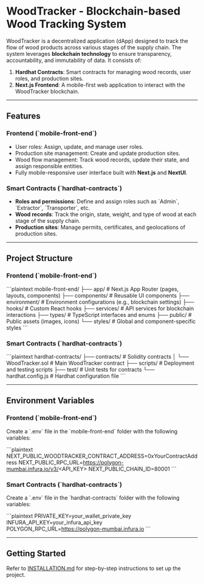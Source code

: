 # WoodTracker - Blockchain-based Wood Tracking System

WoodTracker is a decentralized application (dApp) designed to track the flow of wood products across various stages of the supply chain. The system leverages **blockchain technology** to ensure transparency, accountability, and immutability of data. It consists of:

1. **Hardhat Contracts**: Smart contracts for managing wood records, user roles, and production sites.
2. **Next.js Frontend**: A mobile-first web application to interact with the WoodTracker blockchain.

---

## Features

### **Frontend (\`mobile-front-end\`)**
- User roles: Assign, update, and manage user roles.
- Production site management: Create and update production sites.
- Wood flow management: Track wood records, update their state, and assign responsible entities.
- Fully mobile-responsive user interface built with **Next.js** and **NextUI**.

### **Smart Contracts (\`hardhat-contracts\`)**
- **Roles and permissions**: Define and assign roles such as \`Admin\`, \`Extractor\`, \`Transporter\`, etc.
- **Wood records**: Track the origin, state, weight, and type of wood at each stage of the supply chain.
- **Production sites**: Manage permits, certificates, and geolocations of production sites.

---

## Project Structure

### **Frontend (\`mobile-front-end\`)**
\`\`\`plaintext
mobile-front-end/
├── app/                  # Next.js App Router (pages, layouts, components)
├── components/           # Reusable UI components
├── environment/          # Environment configurations (e.g., blockchain settings)
├── hooks/                # Custom React hooks
├── services/             # API services for blockchain interactions
├── types/                # TypeScript interfaces and enums
├── public/               # Public assets (images, icons)
└── styles/               # Global and component-specific styles
\`\`\`

### **Smart Contracts (\`hardhat-contracts\`)**
\`\`\`plaintext
hardhat-contracts/
├── contracts/            # Solidity contracts
│   └── WoodTracker.sol   # Main WoodTracker contract
├── scripts/              # Deployment and testing scripts
├── test/                 # Unit tests for contracts
└── hardhat.config.js     # Hardhat configuration file
\`\`\`

---

## Environment Variables

### **Frontend (\`mobile-front-end\`)**
Create a \`.env\` file in the \`mobile-front-end\` folder with the following variables:

\`\`\`plaintext
NEXT_PUBLIC_WOODTRACKER_CONTRACT_ADDRESS=0xYourContractAddress
NEXT_PUBLIC_RPC_URL=https://polygon-mumbai.infura.io/v3/<API_KEY>
NEXT_PUBLIC_CHAIN_ID=80001
\`\`\`

### **Smart Contracts (\`hardhat-contracts\`)**
Create a \`.env\` file in the \`hardhat-contracts\` folder with the following variables:

\`\`\`plaintext
PRIVATE_KEY=your_wallet_private_key
INFURA_API_KEY=your_infura_api_key
POLYGON_RPC_URL=https://polygon-mumbai.infura.io
\`\`\`

---

## Getting Started

Refer to [INSTALLATION.md](INSTALLATION.md) for step-by-step instructions to set up the project.